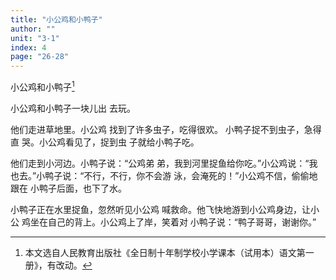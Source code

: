 ```yaml
---
title: "小公鸡和小鸭子"
author: ""
unit: "3-1"
index: 4
page: "26-28"
---
```


小公鸡和小鸭子[^1]

小公鸡和小鸭子一块儿出
去玩。

他们走进草地里。小公鸡
找到了许多虫子，吃得很欢。
小鸭子捉不到虫子，急得直
哭。小公鸡看见了，捉到虫
子就给小鸭子吃。

[^1]: 本文选自人民教育出版社《全日制十年制学校小学课本（试用本）语文第一册》，有改动。

他们走到小河边。小鸭子说：“公鸡弟
弟，我到河里捉鱼给你吃。”小公鸡说：“我
也去。”小鸭子说：“不行，不行，你不会游
泳，会淹死的！”小公鸡不信，偷偷地跟在
小鸭子后面，也下了水。

小鸭子正在水里捉鱼，忽然听见小公鸡
喊救命。他飞快地游到小公鸡身边，让小公
鸡坐在自己的背上。小公鸡上了岸，笑着对
小鸭子说：“鸭子哥哥，谢谢你。”
